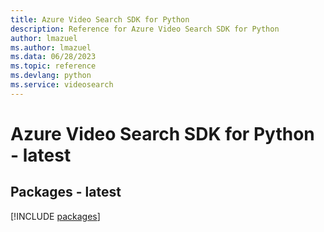 ```yaml
---
title: Azure Video Search SDK for Python
description: Reference for Azure Video Search SDK for Python
author: lmazuel
ms.author: lmazuel
ms.data: 06/28/2023
ms.topic: reference
ms.devlang: python
ms.service: videosearch
---
```

# Azure Video Search SDK for Python - latest
## Packages - latest
[!INCLUDE [packages](video-search-index.md)]